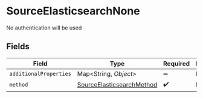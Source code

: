 # SourceElasticsearchNone

No authentication will be used


## Fields

| Field                                                                         | Type                                                                          | Required                                                                      | Description                                                                   |
| ----------------------------------------------------------------------------- | ----------------------------------------------------------------------------- | ----------------------------------------------------------------------------- | ----------------------------------------------------------------------------- |
| `additionalProperties`                                                        | Map\<String, *Object*>                                                        | :heavy_minus_sign:                                                            | N/A                                                                           |
| `method`                                                                      | [SourceElasticsearchMethod](../../models/shared/SourceElasticsearchMethod.md) | :heavy_check_mark:                                                            | N/A                                                                           |